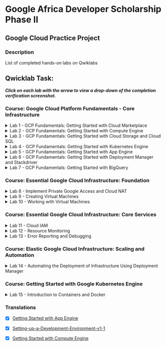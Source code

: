 # Google Africa Developer Scholarship Phase II 

## Google Cloud Practice Project 


### Description
List of completed hands-on labs on Qwiklabs 


## Qwicklab Task: 

***Click on each lab with the arrow to view a drop-down of the completion verification screenshot.*** 

### Course: Google Cloud Platform Fundamentals - Core Infrastructure

<details>
 Module: Getting Started with Google Cloud Platform
 <summary> Lab 1 - GCP Fundamentals: Getting Started with Cloud Marketplace</summary>
 <img src="screenshots/Google-Cloud-Fundamentals-:-Getting-Started-with-Cloud-Marketplace.png">
</details>

<details>
 Module: Virtual Machines in the Cloud
 <summary> Lab 2 - GCP Fundamentals: Getting Started with Compute Engine</summary>
 <img src="screenshots/GCP-Fundamentals:-Getting-Started-with-Compute-Engine.png">
</details>

<details>
 Module: Storage in the Cloud
 <summary> Lab 3 - GCP Fundamentals: Getting Started with Cloud Storage and Cloud SQL</summary>
 <img src="screenshots/Google-Cloud-Fundamentals:-Getting-Started-with-Cloud-Storage-and-Cloud-SQL.png">
</details>

<details>
 Module: Containers in the Cloud
 <summary> Lab 4 - GCP Fundamentals: Getting Started with Kubernetes Engine</summary>
 <img src="screenshots/Google-Cloud-Fundamentals:-Getting-Started-with-GKE.png">
</details>

<details>
 Module: Applications in the Cloud
 <summary> Lab 5 - GCP Fundamentals: Getting Started with App Engine</summary>
 <img src="screenshots/Google-Cloud-Fundamentals:-Getting-Started-with-App-Engine.png">
</details>

<details>
 Module: Developing, Deploying and Monitoring in the Cloud
 <summary> Lab 6 - GCP Fundamentals: Getting Started with Deployment Manager and Stackdriver</summary>
 <img src="screenshots/Google-Cloud-Fundamentals:-Getting-Started-with-Deployment-Manager-and-Cloud-Monitoring.png">
</details>

<details>
 Module: Big Data and Machine Learning in the Cloud
 <summary> Lab 7 - GCP Fundamentals: Getting Started with BigQuery</summary>
 <img src="screenshots/Google-Cloud-Fundamentals:-Getting-Started-with-BigQuery.png">
</details>


### Course: Essential Google Cloud Infrastructure: Foundation

<details>
 Module: Virtual Networks
 <summary> Lab 8 - Implement Private Google Access and Cloud NAT</summary>
 <img src="screenshots/Implement-Private-Google-Access-and-Cloud-NAT.png">
</details>

<details>
 Module: Virtual Machines
 <summary> Lab 9 - Creating Virtual Machines</summary>
 <img src="screenshots/Creating-Virtual-Machines.png">
</details>

<details>
 Module: Virtual Machines
 <summary> Lab 10 - Working with Virtual Machines</summary>
 <img src="screenshots/Working-with-Virtual-Machines.png">
</details>

### Course: Essential Google Cloud Infrastructure: Core Services

<details>
 Module: Cloud IAM
 <summary> Lab 11 - Cloud IAM</summary>
 <img src="screenshots/Cloud-IAM.png">
</details>

<details>
 Module: Resource Monitoring
 <summary> Lab 12 - Resource Monitoring</summary>
 <img src="screenshots/Resource-Monitoring.png">
</details>

<details>
 Module: Resource Monitoring
 <summary> Lab 13 - Error Reporting and Debugging</summary>
 <img src="screenshots/Error-Reporting-and-Debugging.png">
</details>

### Course: Elastic Google Cloud Infrastructure: Scaling and Automation

<details>
Module: Infrastructure Automation
<summary> Lab 14 - Automating the Deployment of Infrastructure Using Deployment Manager</summary>
<img src="screenshots/Automating-the-Deployment-of-Infrastructure-Using-Deployment-Manager.png">
</details>

### Course: Getting Started with Google Kubernetes Engine

<details>
Module: Introduction to Containers and Docker
<summary> Lab 15 - Introduction to Containers and Docker</summary>
<img src="screenshots/Introduction-to-Containers-and-Docker-v1.6.png">
</details>

### Translations 

- [x] [Getting Started with App Engine](https://github.com/tsaffi/GCP-Project/blob/master/translations/Getting-Started-with-App-Engine.md)

- [x] [Setting-up-a-Development-Environment-v1-1](https://github.com/tsaffi/GCP-Project/blob/master/translations/Setting-up-a-Development-Environment-v1-1.md)

- [x] [Getting Started with Compute Engine](https://github.com/tsaffi/GCP-Project/blob/master/translations/Getting-Started-with-Compute-Engine.md)


